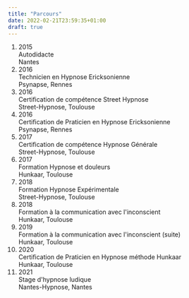 ```yaml
---
title: "Parcours"
date: 2022-02-21T23:59:35+01:00
draft: true
---
```


<ol class="list-group" style="width: 100%;">
              <li class="list-group-item d-flex justify-content-between align-items-start" style="border:0px;">
                <span class="badge bg-primary rounded-pill">2015</span>
                <div class="ms-4 me-auto">
                  <div class="fw-bold">Autodidacte</div>
                  Nantes
                </div>
              </li>
              <li class="list-group-item d-flex justify-content-between align-items-start" style="border:0px;">
                <span class="badge bg-primary rounded-pill">2016</span>
                <div class="ms-4 me-auto">
                  <div class="fw-bold">Technicien en Hypnose Ericksonienne</div>
                  Psynapse, Rennes
                </div>
              </li>
              <li class="list-group-item d-flex justify-content-between align-items-start" style="border:0px;">
                <span class="badge bg-primary rounded-pill">2016</span>
                <div class="ms-4 me-auto">
                  <div class="fw-bold">Certification de compétence Street Hypnose</div>
                  Street-Hypnose, Toulouse
                </div>
              </li>
              <li class="list-group-item d-flex justify-content-between align-items-start" style="border:0px;">
                <span class="badge bg-primary rounded-pill">2016</span>
                <div class="ms-4 me-auto">
                  <div class="fw-bold">Certification de Praticien en Hypnose Ericksonienne</div>
                  Psynapse, Rennes
                </div>
              </li>
              <li class="list-group-item d-flex justify-content-between align-items-start" style="border:0px;">
                <span class="badge bg-primary rounded-pill">2017</span>
                <div class="ms-4 me-auto">
                  <div class="fw-bold">Certification de compétence Hypnose Générale</div>
                  Street-Hypnose, Toulouse
                </div>
              </li>
              <li class="list-group-item d-flex justify-content-between align-items-start" style="border:0px;">
                <span class="badge bg-primary rounded-pill">2017</span>
                <div class="ms-4 me-auto">
                  <div class="fw-bold">Formation Hypnose et douleurs</div>
                  Hunkaar, Toulouse
                </div>
              </li>
              <li class="list-group-item d-flex justify-content-between align-items-start" style="border:0px;">
                <span class="badge bg-primary rounded-pill">2018</span>
                <div class="ms-4 me-auto">
                  <div class="fw-bold">Formation Hypnose Expérimentale</div>
                  Street-Hypnose, Toulouse
                </div>
              </li>
              <li class="list-group-item d-flex justify-content-between align-items-start" style="border:0px;">
                <span class="badge bg-primary rounded-pill">2018</span>
                <div class="ms-4 me-auto">
                  <div class="fw-bold">Formation à la communication avec l'inconscient</div>
                  Hunkaar, Toulouse
                </div>
              </li>
              <li class="list-group-item d-flex justify-content-between align-items-start" style="border:0px;">
                <span class="badge bg-primary rounded-pill">2019</span>
                <div class="ms-4 me-auto">
                  <div class="fw-bold">Formation à la communication avec l'inconscient (suite)</div>
                  Hunkaar, Toulouse
                </div>
              </li>
              <li class="list-group-item d-flex justify-content-between align-items-start" style="border:0px;">
                <span class="badge bg-primary rounded-pill">2020</span>
                <div class="ms-4 me-auto">
                  <div class="fw-bold">Certification de Praticien en Hypnose méthode Hunkaar</div>
                  Hunkaar, Toulouse
                </div>
              </li>
              <li class="list-group-item d-flex justify-content-between align-items-start" style="border:0px;">
                <span class="badge bg-primary rounded-pill">2021</span>
                <div class="ms-4 me-auto">
                  <div class="fw-bold">Stage d'hypnose ludique</div>
                  Nantes-Hypnose, Nantes
                </div>
              </li>
            </ol>
